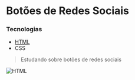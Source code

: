 # Botões de Redes Sociais
### Tecnologias
- [HTML](https://pt.wikipedia.org/wiki/HTML)
- CSS

> Estudando sobre botões de redes sociais

![HTML](https://upload.wikimedia.org/wikipedia/commons/thumb/6/61/HTML5_logo_and_wordmark.svg/200px-HTML5_logo_and_wordmark.svg.png)
